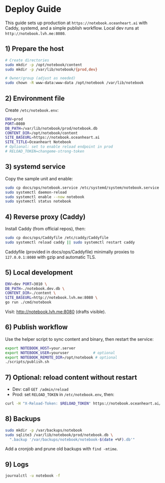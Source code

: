 # Deploy Guide

This guide sets up production at `https://notebook.oceanheart.ai` with Caddy, systemd, and a simple publish workflow. Local dev runs at `http://notebook.lvh.me:8080`.

## 1) Prepare the host
```bash
# Create directories
sudo mkdir -p /opt/notebook/content
sudo mkdir -p /var/lib/notebook/{prod,dev}

# Owner/group (adjust as needed)
sudo chown -R www-data:www-data /opt/notebook /var/lib/notebook
```

## 2) Environment file
Create `/etc/notebook.env`:
```bash
ENV=prod
PORT=8080
DB_PATH=/var/lib/notebook/prod/notebook.db
CONTENT_DIR=/opt/notebook/content
SITE_BASEURL=https://notebook.oceanheart.ai
SITE_TITLE=Oceanheart Notebook
# Optional: set to enable reload endpoint in prod
# RELOAD_TOKEN=changeme-strong-token
```

## 3) systemd service
Copy the sample unit and enable:
```bash
sudo cp docs/ops/notebook.service /etc/systemd/system/notebook.service
sudo systemctl daemon-reload
sudo systemctl enable --now notebook
sudo systemctl status notebook
```

## 4) Reverse proxy (Caddy)
Install Caddy (from official repos), then:
```bash
sudo cp docs/ops/Caddyfile /etc/caddy/Caddyfile
sudo systemctl reload caddy || sudo systemctl restart caddy
```

Caddyfile (provided in docs/ops/Caddyfile) minimally proxies to `127.0.0.1:8080` with gzip and automatic TLS.

## 5) Local development
```bash
ENV=dev PORT=3010 \
DB_PATH=./notebook.dev.db \
CONTENT_DIR=./content \
SITE_BASEURL=http://notebook.lvh.me:8080 \
go run ./cmd/notebook
```
Visit: http://notebook.lvh.me:8080 (drafts visible).

## 6) Publish workflow
Use the helper script to sync content and binary, then restart the service:
```bash
export NOTEBOOK_HOST=your.server
export NOTEBOOK_USER=youruser           # optional
export NOTEBOOK_REMOTE_DIR=/opt/notebook # optional
./scripts/publish.sh
```

## 7) Optional: reload content without restart
- Dev: call `GET /admin/reload`
- Prod: set `RELOAD_TOKEN` in `/etc/notebook.env`, then:
```bash
curl -H "X-Reload-Token: $RELOAD_TOKEN" https://notebook.oceanheart.ai/admin/reload
```

## 8) Backups
```bash
sudo mkdir -p /var/backups/notebook
sudo sqlite3 /var/lib/notebook/prod/notebook.db \
  ".backup '/var/backups/notebook/notebook-$(date +%F).db'"
```
Add a cronjob and prune old backups with `find -mtime`.

## 9) Logs
```bash
journalctl -u notebook -f
```
